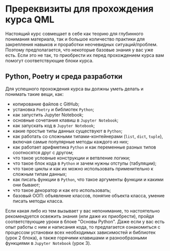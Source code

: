 # Пререквизиты для прохождения курса QML

Настоящий курс совмещает в себе как теорию для глубинного понимания материала, так и большое количество практики для закрепления навыков и проработки неочевидных ситуаций/проблем. Поэтому предполагается, что некоторые базовые знания у вас уже есть. Если это не так, то приобрести их перед прохождением курса вам помогут соответствующие блоки курса.

## Python, Poetry и среда разработки
Для успешного прохождения курса вы должны уметь делать и понимать такие вещи, как:
- копирование файлов с GitHub;
- установка `Poetry` и библиотек `Python`;
- как запустить Jupyter Notebook;
- основные сочетания клавиш в `Jupyter Notebook`;
- как запускать код в `Jupyter Notebook`;
- какие простые типы данных существуют в `Python`;
- как работать со сложными типами-контейнерами (`list`, `dict`, `tuple`), включая самые популярные методы каждого из них;
- как работает арифметика `Python` и как переменные разных типов соотносятся друг с другом;
- что такое условные конструкции и ветвление логики;
- что такое блок кода в `Python` и зачем нужны отступы (табуляции);
- что такое циклы и как их можно использовать применительно к сложным типам данных;
- как писать функции в `Python`, что такое аргументы функции и какими они бывают;
- что такое декоратор и как его использовать;
- базовый ООП: объявление классов, понятие объекта класса, умение писать методы класса.

Если какая либо из тем вызывает у вас непонимание, то настоятельно рекомендуется освежить знания (или даже их приобрести), пройдя соответствующие уроки в блоке "Основы Python". Даже если у вас есть опыт работы с ним и написания кода, то предлагается ознакомиться с процессом установки всех необходимых зависимостей и библиотек (урок 2 блока), а также горячими клавишами и разнообразными функциями в `Jupyter Notebook` (урок 3).
